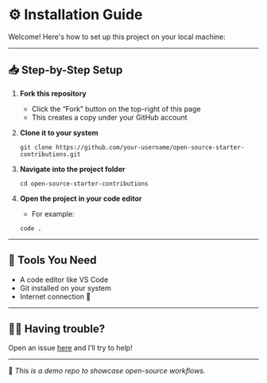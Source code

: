# ⚙️ Installation Guide

Welcome! Here's how to set up this project on your local machine:

---

## 📥 Step-by-Step Setup

1. **Fork this repository**
   - Click the “Fork” button on the top-right of this page
   - This creates a copy under your GitHub account

2. **Clone it to your system**
   ```
   git clone https://github.com/your-username/open-source-starter-contributions.git
   ```

3. **Navigate into the project folder**
   ```
   cd open-source-starter-contributions
   ```

4. **Open the project in your code editor**
   - For example:  
   ```
   code .
   ```

---

## 🧰 Tools You Need
- A code editor like VS Code  
- Git installed on your system  
- Internet connection 🙂

---

## 🙋‍♀️ Having trouble?
Open an issue [here](https://github.com/Varnika060306/open-source-starter-contributions/issues) and I’ll try to help!

---

📌 *This is a demo repo to showcase open-source workflows.*
